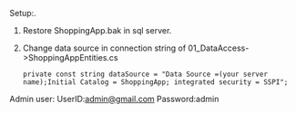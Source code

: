 Setup:.
1.	Restore ShoppingApp.bak in sql server.
2.	Change data source in connection string of 01_DataAccess->ShoppingAppEntities.cs

        private const string dataSource = "Data Source =(your server name);Initial Catalog = ShoppingApp; integrated security = SSPI";



Admin user:
UserID:admin@gmail.com
Password:admin


